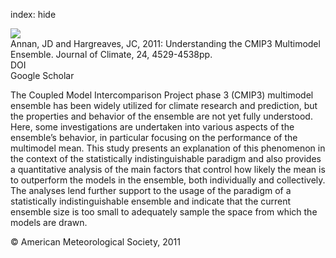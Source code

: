 index: hide

<div class="Citation">
    <div class="Citation-thumb CitationThumb-linked"  data-href="https://doi.org/10.1175/2011jcli3873.1">
      <img src="https://static.claimspace.cloud/climate-study-static/refs/thumbs/9/Annan_and_Hargreaves_2011-thumb.png" />
    </div>

  <div class="Citation-body">
    <div class="Citation-text">Annan, JD and Hargreaves, JC, 2011: Understanding the CMIP3 Multimodel Ensemble. <span class="Article-journal">Journal of Climate, </span><span class="Article-volume">24, </span>4529-4538pp.</div>
    <div class="Citation-links">
      <div class="CitationLink" data-href="https://doi.org/10.1175/2011jcli3873.1">
        <div class="CitationLink-icon CitationLink-Doi"></div>
        <div class="CitationLink-text">DOI</div>
      </div>
      <div class="CitationLink" data-href="https://scholar.google.com/scholar?q=10.1175/2011jcli3873.1">
        <div class="CitationLink-icon CitationLink-Scholar"></div>
        <div class="CitationLink-text">Google Scholar</div>
      </div>
    </div>
  </div>
</div>

The Coupled Model Intercomparison Project phase 3 (CMIP3) multimodel ensemble has been widely utilized for climate research and prediction, but the properties and behavior of the ensemble are not yet fully understood. Here, some investigations are undertaken into various aspects of the ensemble’s behavior, in particular focusing on the performance of the multimodel mean. This study presents an explanation of this phenomenon in the context of the statistically indistinguishable paradigm and also provides a quantitative analysis of the main factors that control how likely the mean is to outperform the models in the ensemble, both individually and collectively. The analyses lend further support to the usage of the paradigm of a statistically indistinguishable ensemble and indicate that the current ensemble size is too small to adequately sample the space from which the models are drawn.

<div class="Citation-copy">
&copy; American Meteorological Society, 2011
</div>